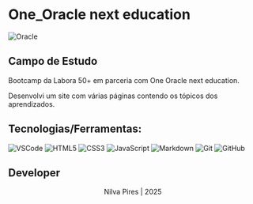# One_Oracle next education

![Oracle](https://img.shields.io/badge/Oracle-F80000?style=for-the-badge&logo=oracle&logoColor=white)

## Campo de Estudo

Bootcamp da Labora 50+ em parceria com One Oracle next education.

Desenvolvi um site com várias páginas contendo os tópicos dos aprendizados.

## Tecnologias/Ferramentas:

![VSCode](https://img.shields.io/badge/Visual%20Studio%20Code-0078d7.svg?style=for-the-badge&logo=visual-studio-code&logoColor=white)
![HTML5](https://img.shields.io/badge/html5-%23E34F26.svg?style=for-the-badge&logo=html5&logoColor=white)
![CSS3](https://img.shields.io/badge/css3-%231572B6.svg?style=for-the-badge&logo=css3&logoColor=white)
![JavaScript](https://img.shields.io/badge/javascript-%23323330.svg?style=for-the-badge&logo=javascript&logoColor=%23F7DF1E)
![Markdown](https://img.shields.io/badge/markdown-%23000000.svg?style=for-the-badge&logo=markdown&logoColor=white)
![Git](https://img.shields.io/badge/git-%23F05033.svg?style=for-the-badge&logo=git&logoColor=white)
![GitHub](https://img.shields.io/badge/github-%23121011.svg?style=for-the-badge&logo=github&logoColor=white)

## Developer

<p style="text-align:center;">Nilva Pires |  2025</p>

